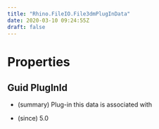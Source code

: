 ```yaml
---
title: "Rhino.FileIO.File3dmPlugInData"
date: 2020-03-10 09:24:55Z
draft: false
---
```


# Properties
## Guid PlugInId
- (summary) 
     Plug-in this data is associated with
     
- (since) 5.0
